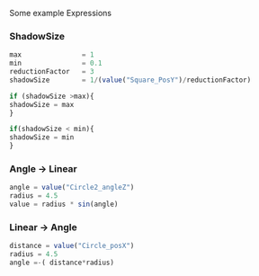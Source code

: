
Some example Expressions
### ShadowSize
```javascript
max 	          = 1
min 	          = 0.1
reductionFactor   = 3
shadowSize 	      = 1/(value("Square_PosY")/reductionFactor)

if (shadowSize >max){
shadowSize = max
}

if(shadowSize < min){
shadowSize = min
}
```
### Angle -> Linear
```javascript
angle = value("Circle2_angleZ")
radius = 4.5
value = radius * sin(angle)
```
### Linear -> Angle
```javascript
distance = value("Circle_posX")
radius = 4.5
angle =-( distance*radius)
```